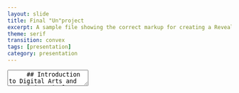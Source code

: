 ```yaml
---
layout: slide
title: Final "Un"project
excerpt: A sample file showing the correct markup for creating a Reveal.js slide deck"
theme: serif
transition: convex
tags: [presentation]
category: presentation
---
```

<section data-markdown>
  <textarea data-template>
     ## Introduction to Digital Arts and Humanities Final Unproject
     ---
    ## Welcome to my Unproject
    This "un"project would cover, I'm not sure yet.
    ---
     </section>
    <section>
    <section>
      ## Scope
       By creating presentations using Reveal.js and hosting them on your Jekyll Academic site you will have access to them anywhere. No need to worry about software compatibility, no need to sign in to email accounts on public machines. Simply load your website and select the presentation.
    </section>
       <section>
          <section>
             ## Data
               Jekyll Academic includes everything that you need in order to make Reveal.js work. Copy this file and edit it to begin making your own slide deck.  
               For more information about all of the options available in Reveal.js please the [Reveal.js Demo Website](https://lab.hakim.se/reveal-js/#/)
          </section>
            <section>
             <section>
               bladkmslkfvzsdvs
           </section>
             <section>
             <section>
               fxbsfbdsfbs
             </section>
    </section>
    ---
    ## **Techniques**
    ---
    ## **Aims**
    ---
    ## **Conclusions**
    Don't know yet
  </textarea>
</section>
